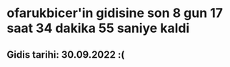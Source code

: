 # ofarukbicer'in gidisine son 8 gun 17 saat 34 dakika 55 saniye kaldi

## Gidis tarihi: 30.09.2022 :(